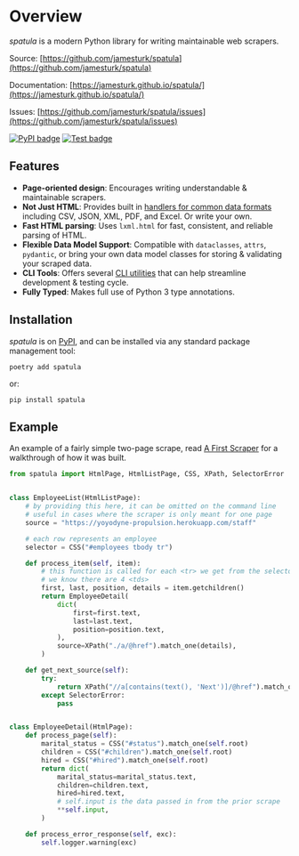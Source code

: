 # Overview

*spatula* is a modern Python library for writing maintainable web scrapers.

Source: [https://github.com/jamesturk/spatula](https://github.com/jamesturk/spatula)

Documentation: [https://jamesturk.github.io/spatula/](https://jamesturk.github.io/spatula/)

Issues: [https://github.com/jamesturk/spatula/issues](https://github.com/jamesturk/spatula/issues)

[![PyPI badge](https://badge.fury.io/py/spatula.svg)](https://badge.fury.io/py/spatula)
[![Test badge](https://github.com/jamesturk/spatula/workflows/Test%20&%20Lint/badge.svg)](https://github.com/jamesturk/spatula/actions?query=workflow%3A%22Test+%26+Lint%22)

## Features

- **Page-oriented design**: Encourages writing understandable & maintainable scrapers.
- **Not Just HTML**: Provides built in [handlers for common data formats](reference.md#pages) including CSV, JSON, XML, PDF, and Excel.  Or write your own.
- **Fast HTML parsing**: Uses `lxml.html` for fast, consistent, and reliable parsing of HTML.
- **Flexible Data Model Support**: Compatible with `dataclasses`, `attrs`, `pydantic`, or bring your own data model classes for storing & validating your scraped data.
- **CLI Tools**: Offers several [CLI utilities](cli.md) that can help streamline development & testing cycle.
- **Fully Typed**: Makes full use of Python 3 type annotations.

## Installation

*spatula* is on [PyPI](https://pypi.org/project/spatula/), and can be installed via any standard package management tool:

    poetry add spatula

or:

    pip install spatula

## Example

An example of a fairly simple two-page scrape, read [A First Scraper](scraper-basics.md) for a walkthrough of how it was built.

``` python
from spatula import HtmlPage, HtmlListPage, CSS, XPath, SelectorError


class EmployeeList(HtmlListPage):
    # by providing this here, it can be omitted on the command line
    # useful in cases where the scraper is only meant for one page
    source = "https://yoyodyne-propulsion.herokuapp.com/staff"

    # each row represents an employee
    selector = CSS("#employees tbody tr")

    def process_item(self, item):
        # this function is called for each <tr> we get from the selector
        # we know there are 4 <tds>
        first, last, position, details = item.getchildren()
        return EmployeeDetail(
            dict(
                first=first.text,
                last=last.text,
                position=position.text,
            ),
            source=XPath("./a/@href").match_one(details),
        )

    def get_next_source(self):
        try:
            return XPath("//a[contains(text(), 'Next')]/@href").match_one(self.root)
        except SelectorError:
            pass


class EmployeeDetail(HtmlPage):
    def process_page(self):
        marital_status = CSS("#status").match_one(self.root)
        children = CSS("#children").match_one(self.root)
        hired = CSS("#hired").match_one(self.root)
        return dict(
            marital_status=marital_status.text,
            children=children.text,
            hired=hired.text,
            # self.input is the data passed in from the prior scrape
            **self.input,
        )

    def process_error_response(self, exc):
        self.logger.warning(exc)
```
